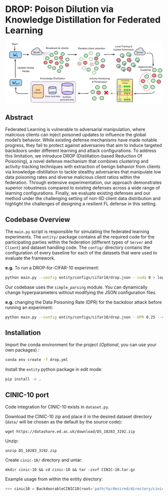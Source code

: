 # DROP: Poison Dilution via Knowledge Distillation for Federated Learning

<p align="center">
    <img src="drop_overview.png" alt="DROP Overview">
</p>

## Abstract

Federated Learning is vulnerable to adversarial manipulation, where malicious clients can inject poisoned updates to influence the global model’s behavior. While existing defense mechanisms have made notable progress, they fail to protect against adversaries that aim to induce targeted backdoors under different learning and attack configurations. To address this limitation, we introduce DROP (Distillation-based Reduction Of Poisoning), a novel defense mechanism that combines clustering and activity-tracking techniques with extraction of benign behavior from clients via knowledge-distillation to tackle stealthy adversaries that manipulate low data poisoning rates and diverse malicious client ratios within the federation. Through extensive experimentation, our approach demonstrates superior robustness compared to existing defenses across a wide range of learning configurations. Finally, we evaluate existing defenses and our method under the challenging setting of non-IID client data distribution and highlight the challenges of designing a resilient FL defense in this setting.

## Codebase Overview

The `main.py` script is responsible for simulating the federated learning experiments. The `entity/` package contains all the required code for the participating parties within the federation (different types of `Server` and `Client`) and dataset handling code. The `config/` directory contains the configuration of every baseline for each of the datasets that were used to evaluate the framework. 

**e.g.** To run a DROP-for-CIFAR-10 experiment:

```bash
python main.py --config entity/configs/cifar10/drop.json --cuda 0 > logs/cifar10_run.log
```

Our codebase uses the `simple_parsing` module. You can dynamically change hyperparameters without modifying the JSON configuration files.

**e.g.** changing the Data Poisoning Rate (DPR) for the backdoor attack before running an experiment:

```bash
python main.py --config entity/configs/cifar10/drop.json --DPR 0.25 --cuda 0
```


## Installation

Import the conda environment for the project (_Optional_, you can use your own packages) :

```bash
conda env create -f drop.yml
```

Install the `entity` python package in edit mode:

```bash
pip install -e .
```

## CINIC-10 port

Code integration for CINIC-10 exists in `dataset.py`. 

Download the CINIC-10 zip and place it in the desired dataset directory (`data/` will be chosen as the default by the source code):

```
wget https://datashare.ed.ac.uk/download/DS_10283_3192.zip
```

Unzip:

```
unzip DS_10283_3192.zip
```

Create `cinic-10/` directory and untar:

```
mkdir cinic-10 && cd cinic-10 && tar -zxvf CINIC-10.tar.gz
```

Example usage from within the entity directory:

```python
>>> cinic10 = BackdoorableCINIC10(root='path/to/desired/directory/cinic-10', split='train')
```
